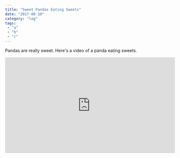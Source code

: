 ```yaml
---
title: "Sweet Pandas Eating Sweets"
date: "2017-08-10"
category: "log"
tags: 
 - "a"
 - "b"
 - "c"
---
```

Pandas are really sweet.
Here's a video of a panda eating sweets.
<iframe width="560" height="315" src="https://www.youtube.com/embed/4n0xNbfJLR8" frameborder="0" allowfullscreen></iframe>